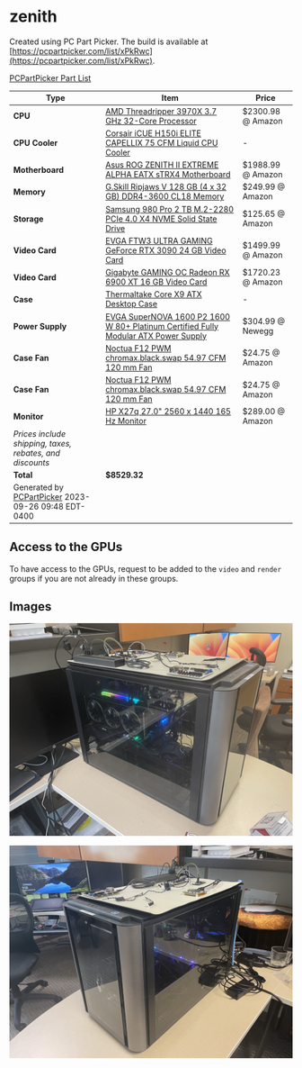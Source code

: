 # zenith

Created using PC Part Picker. The build is available at [https://pcpartpicker.com/list/xPkRwc](https://pcpartpicker.com/list/xPkRwc).

[PCPartPicker Part List](https://pcpartpicker.com/list/xPkRwc)

| Type                                                                            | Item                                                                                                                                                                                                                             | Price             |
| ------------------------------------------------------------------------------- | -------------------------------------------------------------------------------------------------------------------------------------------------------------------------------------------------------------------------------- | ----------------- |
| **CPU**                                                                         | [AMD Threadripper 3970X 3.7 GHz 32-Core Processor](https://pcpartpicker.com/product/rkwkcf/amd-threadripper-3970x-37-ghz-32-core-processor-100-100000011wof)                                                                     | $2300.98 @ Amazon |
| **CPU Cooler**                                                                  | [Corsair iCUE H150i ELITE CAPELLIX 75 CFM Liquid CPU Cooler](https://pcpartpicker.com/product/8jFKHx/corsair-icue-h150i-elite-capellix-75-cfm-liquid-cpu-cooler-cw-9060048-ww)                                                   | -                 |
| **Motherboard**                                                                 | [Asus ROG ZENITH II EXTREME ALPHA EATX sTRX4 Motherboard](https://pcpartpicker.com/product/zcyqqs/asus-rog-zenith-ii-extreme-alpha-eatx-strx4-motherboard-rog-zenith-ii-extreme-alpha)                                           | $1988.99 @ Amazon |
| **Memory**                                                                      | [G.Skill Ripjaws V 128 GB (4 x 32 GB) DDR4-3600 CL18 Memory](https://pcpartpicker.com/product/KyZzK8/gskill-ripjaws-v-128-gb-4-x-32-gb-ddr4-3600-memory-f4-3600c18q-128gvk)                                                      | $249.99 @ Amazon  |
| **Storage**                                                                     | [Samsung 980 Pro 2 TB M.2-2280 PCIe 4.0 X4 NVME Solid State Drive](https://pcpartpicker.com/product/f3cRsY/samsung-980-pro-2-tb-m2-2280-nvme-solid-state-drive-mz-v8p2t0bam)                                                     | $125.65 @ Amazon  |
| **Video Card**                                                                  | [EVGA FTW3 ULTRA GAMING GeForce RTX 3090 24 GB Video Card](https://pcpartpicker.com/product/PG848d/evga-geforce-rtx-3090-24-gb-ftw3-ultra-gaming-video-card-24g-p5-3987-kr)                                                      | $1499.99 @ Amazon |
| **Video Card**                                                                  | [Gigabyte GAMING OC Radeon RX 6900 XT 16 GB Video Card](https://pcpartpicker.com/product/YfvdnQ/gigabyte-radeon-rx-6900-xt-16-gb-gaming-oc-video-card-gv-r69xtgamingoc16gd)                                                      | $1720.23 @ Amazon |
| **Case**                                                                        | [Thermaltake Core X9 ATX Desktop Case](https://pcpartpicker.com/product/V998TW/thermaltake-case-ca1d800f1wn00)                                                                                                                   | -                 |
| **Power Supply**                                                                | [EVGA SuperNOVA 1600 P2 1600 W 80+ Platinum Certified Fully Modular ATX Power Supply](https://pcpartpicker.com/product/LbtWGX/evga-supernova-1600-p2-1600-w-80-platinum-certified-fully-modular-atx-power-supply-220-p2-1600-x1) | $304.99 @ Newegg  |
| **Case Fan**                                                                    | [Noctua F12 PWM chromax.black.swap 54.97 CFM 120 mm Fan](https://pcpartpicker.com/product/cFwqqs/noctua-nf-f12-pwm-chromaxblackswap-550-cfm-120mm-fan-nf-f12-pwm-chromaxblackswap)                                               | $24.75 @ Amazon   |
| **Case Fan**                                                                    | [Noctua F12 PWM chromax.black.swap 54.97 CFM 120 mm Fan](https://pcpartpicker.com/product/cFwqqs/noctua-nf-f12-pwm-chromaxblackswap-550-cfm-120mm-fan-nf-f12-pwm-chromaxblackswap)                                               | $24.75 @ Amazon   |
| **Monitor**                                                                     | [HP X27q 27.0" 2560 x 1440 165 Hz Monitor](https://pcpartpicker.com/product/cB3gXL/hp-x27q-270-2560x1440-165-hz-monitor-2v7u5aaabu)                                                                                              | $289.00 @ Amazon  |
| _Prices include shipping, taxes, rebates, and discounts_                        |                                                                                                                                                                                                                                  |                   |
| **Total**                                                                       | **$8529.32**                                                                                                                                                                                                                     |                   |
| Generated by [PCPartPicker](https://pcpartpicker.com) 2023-09-26 09:48 EDT-0400 |                                                                                                                                                                                                                                  |                   |

## Access to the GPUs

To have access to the GPUs, request to be added to the `video` and `render` groups if you are not already in these groups.

## Images

![Zenith - 0](../.gitbook/assets/zenith-0.jpeg)

![Zenith - 1](../.gitbook/assets/zenith-1.jpeg)
